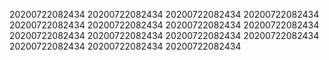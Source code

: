 20200722082434
20200722082434
20200722082434
20200722082434
20200722082434
20200722082434
20200722082434
20200722082434
20200722082434
20200722082434
20200722082434
20200722082434
20200722082434
20200722082434
20200722082434
